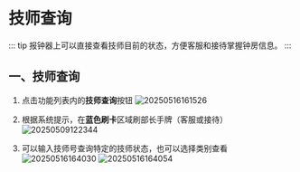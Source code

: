 # 技师查询

::: tip
报钟器上可以直接查看技师目前的状态，方便客服和接待掌握钟房信息。
:::
## 一、技师查询

1. 点击功能列表内的**技师查询**按钮
![20250516161526](https://wiki-cdsoft.oss-cn-hangzhou.aliyuncs.com/20250516161526.png)

2. 根据系统提示，在**蓝色刷卡**区域刷部长手牌（客服或接待）
   ![20250509122344](https://wiki-cdsoft.oss-cn-hangzhou.aliyuncs.com/20250509122344.png)

3. 可以输入技师号查询特定的技师状态，也可以选择类别查看
   ![20250516164030](https://wiki-cdsoft.oss-cn-hangzhou.aliyuncs.com/20250516164030.png)
   ![20250516164054](https://wiki-cdsoft.oss-cn-hangzhou.aliyuncs.com/20250516164054.png)
